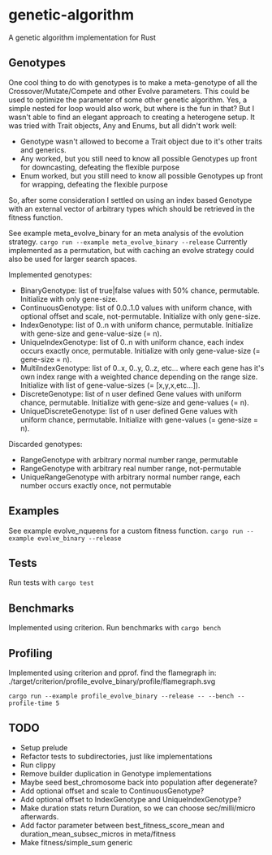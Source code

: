 # genetic-algorithm
A genetic algorithm implementation for Rust

## Genotypes
One cool thing to do with genotypes is to make a meta-genotype of all the Crossover/Mutate/Compete and other Evolve parameters. This could be used to optimize the parameter of some other genetic algorithm.
Yes, a simple nested for loop would also work, but where is the fun in that?
But I wasn't able to find an elegant approach to creating a heterogene setup. It was tried with Trait objects, Any and Enums, but all didn't work well:

* Genotype wasn't allowed to become a Trait object due to it's other traits and generics.
* Any worked, but you still need to know all possible Genotypes up front for downcasting, defeating the flexible purpose
* Enum worked, but you still need to know all possible Genotypes up front for wrapping, defeating the flexible purpose

So, after some consideration I settled on using an index based Genotype with an external vector of arbitrary types which should be retrieved in the fitness function.

See example meta_evolve_binary for an meta analysis of the evolution strategy. `cargo run --example meta_evolve_binary --release`
Currently implemented as a permutation, but with caching an evolve strategy could also be used for larger search spaces.

Implemented genotypes:

* BinaryGenotype: list of true|false values with 50% chance, permutable. Initialize with only gene-size.
* ContinuousGenotype: list of 0.0..1.0 values with uniform chance, with optional offset and scale, not-permutable. Initialize with only gene-size.
* IndexGenotype: list of 0..n with uniform chance, permutable. Initialize with gene-size and gene-value-size (= n).
* UniqueIndexGenotype: list of 0..n with uniform chance, each index occurs exactly once, permutable. Initialize with only gene-value-size (= gene-size = n).
* MultiIndexGenotype: list of 0..x, 0..y, 0..z, etc... where each gene has it's own index range with a weighted chance depending on the range size. Initialize with list of gene-value-sizes (= [x,y,x,etc...]).
* DiscreteGenotype: list of n user defined Gene values with uniform chance, permutable. Initialize with gene-size and gene-values (= n).
* UniqueDiscreteGenotype: list of n user defined Gene values with uniform chance, permutable. Initialize with gene-values (= gene-size = n).

Discarded genotypes:

* RangeGenotype with arbitrary normal number range, permutable
* RangeGenotype with arbitrary real number range, not-permutable
* UniqueRangeGenotype with arbitrary normal number range, each number occurs exactly once, not permutable

## Examples

See example evolve_nqueens for a custom fitness function. `cargo run --example evolve_binary --release`

## Tests
Run tests with `cargo test`

## Benchmarks
Implemented using criterion.
Run benchmarks with `cargo bench`

## Profiling
Implemented using criterion and pprof. find the flamegraph in: ./target/criterion/profile_evolve_binary/profile/flamegraph.svg

`cargo run --example profile_evolve_binary --release -- --bench --profile-time 5`

## TODO
* Setup prelude
* Refactor tests to subdirectories, just like implementations
* Run clippy
* Remove builder duplication in Genotype implementations
* Maybe seed best_chromosome back into population after degenerate?
* Add optional offset and scale to ContinuousGenotype?
* Add optional offset to IndexGenotype and UniqueIndexGenotype?
* Make duration stats return Duration, so we can choose sec/milli/micro afterwards.
* Add factor parameter between best_fitness_score_mean and duration_mean_subsec_micros in meta/fitness
* Make fitness/simple_sum generic
